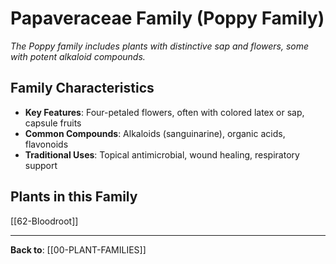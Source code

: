 # Papaveraceae Family (Poppy Family)

*The Poppy family includes plants with distinctive sap and flowers, some with potent alkaloid compounds.*

## Family Characteristics
- **Key Features**: Four-petaled flowers, often with colored latex or sap, capsule fruits
- **Common Compounds**: Alkaloids (sanguinarine), organic acids, flavonoids
- **Traditional Uses**: Topical antimicrobial, wound healing, respiratory support

## Plants in this Family

[[62-Bloodroot]]

---

**Back to**: [[00-PLANT-FAMILIES]]